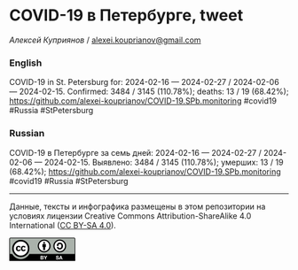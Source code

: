 # COVID-19 в Петербурге, tweet

*Алексей Куприянов* / <alexei.kouprianov@gmail.com>

### English

<!-- COVID-19 in St. Petersburg for: 2024-02-16 --- 2024-02-27 / 2024-02-06 --- 2024-02-15. Сonfirmed: 3484 / 3145 (110.78%); hospitalized:  /   (); deaths: 13 / 19 (68.42%); https://github.com/alexei-kouprianov/COVID-19.SPb.monitoring #covid19 #Russia #StPetersburg -->

COVID-19 in St. Petersburg for: 2024-02-16 — 2024-02-27 / 2024-02-06 —
2024-02-15. Сonfirmed: 3484 / 3145 (110.78%); deaths: 13 / 19 (68.42%);
<https://github.com/alexei-kouprianov/COVID-19.SPb.monitoring> \#covid19
\#Russia \#StPetersburg

### Russian

<!-- COVID-19 в Петербурге за семь дней: 2024-02-16 --- 2024-02-27 / 2024-02-06 --- 2024-02-15. Выявлено: 3484 / 3145 (110.78%); госпитализировано:  /   (); умерших: 13 / 19 (68.42%); https://github.com/alexei-kouprianov/COVID-19.SPb.monitoring #covid19 #Russia #StPetersburg -->

COVID-19 в Петербурге за семь дней: 2024-02-16 — 2024-02-27 / 2024-02-06
— 2024-02-15. Выявлено: 3484 / 3145 (110.78%); умерших: 13 / 19
(68.42%); <https://github.com/alexei-kouprianov/COVID-19.SPb.monitoring>
\#covid19 \#Russia \#StPetersburg

------------------------------------------------------------------------

Данные, тексты и инфографика размещены в этом репозитории на условиях
лицензии Creative Commons Attribution-ShareAlike 4.0 International ([CC
BY-SA 4.0](https://creativecommons.org/licenses/by-sa/4.0/)).

![](../misc/CC-BY-SA-icon.png "CC-BY-SA")
